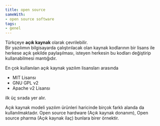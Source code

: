 ```yaml
---
title: open source
sameWith: 
- open source software
tags:
- genel
---
```


Türkçeye **açık kaynak** olarak çevrilebilir.  
Bir yazılımın bilgisayarda çalıştırılacak olan kaynak kodlarının bir lisans ile herkese açık şekilde paylaşılması, isteyen herkesin bu kodları değiştirip kullanabilmesi mantığıdır.

En çok kullanılan açık kaynak yazılım lisansları arasında 
- MIT Lisansı 
- GNU GPL v2
- Apache v2 Lisansı 

ilk üç sırada yer alır.

Açık kaynak modeli yazılım ürünleri haricinde birçok farklı alanda da kullanılmaktadır. Open source hardware (Açık kaynak donanım), Open source pharma (Açık kaynak ilaç) bunlara birer örnektir.
